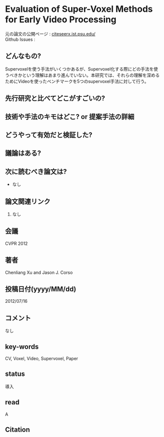 # Evaluation of Super-Voxel Methods for Early Video Processing

元の論文の公開ページ : [citeseerx.ist.psu.edu/](http://citeseerx.ist.psu.edu/viewdoc/download?doi=10.1.1.229.1002&rep=rep1&type=pdf)  
Github Issues : 

## どんなもの?
Supervoxelを使う手法がいくつかあるが、Supervoxel化する際にどの手法を使うべきかという理解はあまり進んでいない。本研究では、それらの理解を深めるためにVideoを使ったベンチマークを5つのsupervoxel手法に対して行う。

## 先行研究と比べてどこがすごいの?

## 技術や手法のキモはどこ? or 提案手法の詳細

## どうやって有効だと検証した?

## 議論はある?

## 次に読むべき論文は?
- なし

## 論文関連リンク
1. なし

## 会議
CVPR 2012

## 著者
Chenliang Xu and Jason J. Corso

## 投稿日付(yyyy/MM/dd)
2012/07/16

## コメント
なし

## key-words
CV, Voxel, Video, Supervoxel, Paper

## status
導入

## read
A

## Citation

